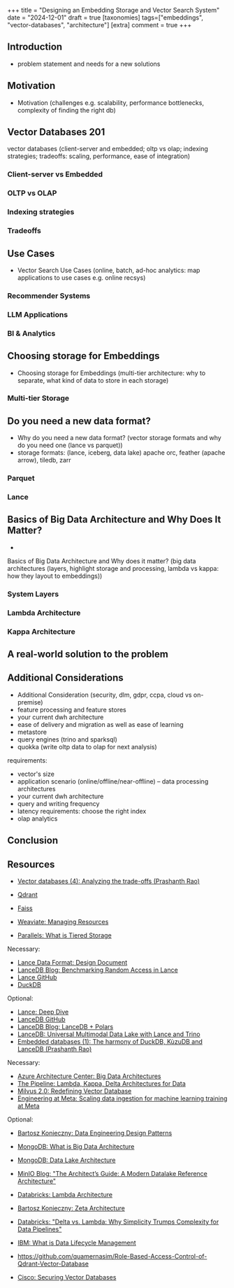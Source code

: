 +++
title = "Designing an Embedding Storage and Vector Search System"
date = "2024-12-01"
draft = true
[taxonomies]
tags=["embeddings", "vector-databases", "architecture"]
[extra]
comment = true
+++


## Introduction

- problem statement and needs for a new solutions

## Motivation

- Motivation (challenges e.g. scalability, performance bottlenecks, complexity of finding the right db)

## Vector Databases 201

vector databases (client-server and embedded; oltp vs olap; indexing strategies; tradeoffs: scaling, performance, ease of integration)

### Client-server vs Embedded

### OLTP vs OLAP

### Indexing strategies

### Tradeoffs

## Use Cases

- Vector Search Use Cases (online, batch, ad-hoc analytics: map applications to use cases e.g. online recsys)

### Recommender Systems

### LLM Applications

### BI & Analytics

## Choosing storage for Embeddings

- Choosing storage for Embeddings (multi-tier architecture: why to separate, what kind of data to store in each storage)

### Multi-tier Storage

## Do you need a new data format?
- Why do you need a new data format? (vector storage formats and why do you need one (lance vs parquet))
- storage formats: (lance, iceberg, data lake) apache orc, feather (apache arrow), tiledb, zarr

### Parquet

### Lance

## Basics of Big Data Architecture and Why Does It Matter?
- 
Basics of Big Data Architecture and Why does it matter? (big data architectures (layers, highlight storage and processing, lambda vs kappa: how they layout to embeddings))

### System Layers

### Lambda Architecture

### Kappa Architecture



## A real-world solution to the problem

## Additional Considerations

- Additional Consideration (security, dlm, gdpr, ccpa, cloud vs on-premise)
- feature processing and feature stores
- your current dwh architecture
- ease of delivery and migration as well as ease of learning
- metastore
- query engines (trino and sparksql)
- quokka (write oltp data to olap for next analysis)

requirements:
- vector's size
- application scenario (online/offline/near-offline) – data processing architectures
- your current dwh architecture
- query and writing frequency
- latency requirements: choose the right index
- olap analytics

## Conclusion


## Resources

- [Vector databases (4): Analyzing the trade-offs (Prashanth Rao)](https://thedataquarry.com/posts/vector-db-4/)
- [Qdrant](https://qdrant.tech/)
- [Faiss](https://github.com/facebookresearch/faiss)

- [Weaviate: Managing Resources](https://weaviate.io/developers/weaviate/starter-guides/managing-resources)
- [Parallels: What is Tiered Storage](https://www.parallels.com/blogs/ras/tiered-storage/?srsltid=AfmBOopU6wj50laXPu1zStAVL_MiC7dKSIl3jrmnC8c5sV1WTk9xdoaw)

Necessary:
- [Lance Data Format: Design Document](https://lancedb.github.io/lance/format.html)
- [LanceDB Blog: Benchmarking Random Access in Lance](https://blog.lancedb.com/benchmarking-random-access-in-lance/)
- [Lance GitHub](https://github.com/lancedb/lance)
- [DuckDB](https://duckdb.org/)

Optional:
- [Lance: Deep Dive](https://drive.google.com/file/d/1Orh9rK0Mpj9zN_gnQF1eJJFpAc6lStGm/view)
- [LanceDB GitHub](https://github.com/lancedb/lancedb)
- [LanceDB Blog: LanceDB + Polars](https://blog.lancedb.com/lancedb-polars-2d5eb32a8aa3/)
- [LanceDB: Universal Multimodal Data Lake with Lance and Trino](https://trino.io/assets/blog/trino-fest-2024/lance-characterai.pdf)
- [Embedded databases (1): The harmony of DuckDB, KùzuDB and LanceDB (Prashanth Rao)](https://thedataquarry.com/posts/embedded-db-1/)

Necessary:
- [Azure Architecture Center: Big Data Architectures](https://learn.microsoft.com/en-us/azure/architecture/databases/guide/big-data-architectures)
- [The Pipeline: Lambda, Kappa, Delta Architectures for Data](https://subrabytes.dev/dataarchitectures)
- [Milvus 2.0: Redefining Vector Database](https://milvus.io/blog/milvus2.0-redefining-vector-database.md)
- [Engineering at Meta: Scaling data ingestion for machine learning training at Meta](https://engineering.fb.com/2022/09/19/ml-applications/data-ingestion-machine-learning-training-meta/)

Optional:
- [Bartosz Konieczny: Data Engineering Design Patterns](https://www.oreilly.com/library/view/data-engineering-design/9781098165826/)
- [MongoDB: What is Big Data Architecture](https://www.mongodb.com/resources/basics/big-data-explained/architecture)
- [MongoDB: Data Lake Architecture](https://www.mongodb.com/resources/basics/databases/data-lake-architecture)
- [MinIO Blog: "The Architect’s Guide: A Modern Datalake Reference Architecture"](https://blog.min.io/the-architects-guide-a-modern-datalake-reference-architecture/)
- [Databricks: Lambda Architecture](https://www.databricks.com/glossary/lambda-architecture)
- [Bartosz Konieczny: Zeta Architecture](https://www.waitingforcode.com/general-big-data/zeta-architecture/read)
- [Databricks: "Delta vs. Lambda: Why Simplicity Trumps Complexity for Data Pipelines"](https://www.databricks.com/blog/2020/11/20/delta-vs-lambda-why-simplicity-trumps-complexity-for-data-pipelines.html)

- [IBM: What is Data Lifecycle Management](https://www.ibm.com/topics/data-lifecycle-management)
- https://github.com/quamernasim/Role-Based-Access-Control-of-Qdrant-Vector-Database
- [Cisco: Securing Vector Databases](https://sec.cloudapps.cisco.com/security/center/resources/securing-vector-databases)